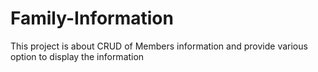 # Family-Information
This project is about CRUD of Members information and provide various option to display the information
